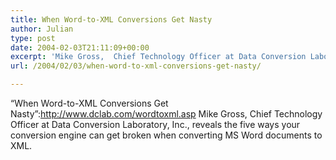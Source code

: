```yaml
---
title: When Word-to-XML Conversions Get Nasty
author: Julian
type: post
date: 2004-02-03T21:11:09+00:00
excerpt: 'Mike Gross,  Chief Technology Officer at Data Conversion Laboratory, Inc., reveals the five ways your conversion engine can get broken when converting MS Word documents to XML.'
url: /2004/02/03/when-word-to-xml-conversions-get-nasty/

---
```

&#8220;When Word-to-XML Conversions Get Nasty&#8221;:http://www.dclab.com/wordtoxml.asp Mike Gross, Chief Technology Officer at Data Conversion Laboratory, Inc., reveals the five ways your conversion engine can get broken when converting MS Word documents to XML.